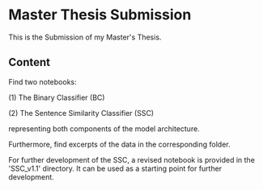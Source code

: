 # Master Thesis Submission

This is the Submission of my Master's Thesis. 

## Content

Find two notebooks:

(1) The Binary Classifier (BC)

(2) The Sentence Similarity Classifier (SSC)

representing both components of the model architecture. 

Furthermore, find excerpts of the data in the corresponding folder.

For further development of the SSC, a revised notebook is provided in the 'SSC_v1.1' directory. It can be used as a starting point for further development. 
